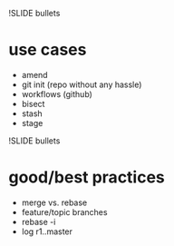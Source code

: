!SLIDE bullets
# use cases #

* amend
* git init (repo without any hassle)
* workflows (github)
* bisect
* stash
* stage

!SLIDE bullets
# good/best practices #
* merge vs. rebase
* feature/topic branches
* rebase -i
* log r1..master
